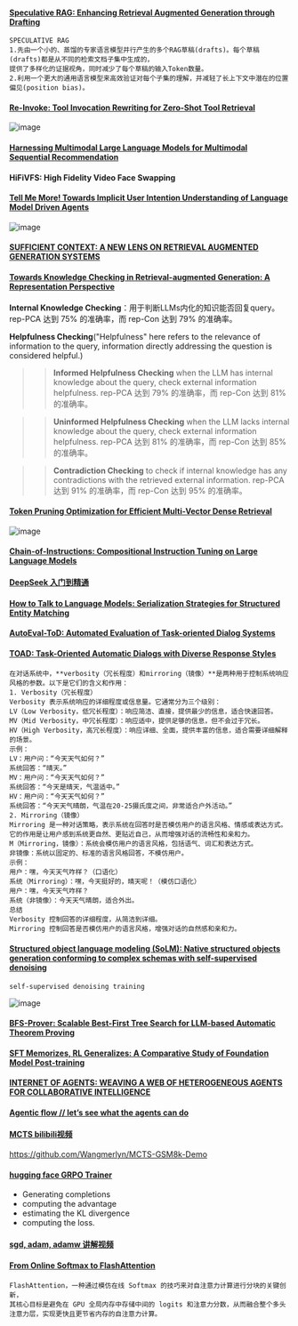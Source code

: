 #### [Speculative RAG: Enhancing Retrieval Augmented Generation through Drafting](https://arxiv.org/pdf/2407.08223)
````
SPECULATIVE RAG
1.先由一个小的、蒸馏的专家语言模型并行产生的多个RAG草稿(drafts)。每个草稿(drafts)都是从不同的检索文档子集中生成的，
提供了多样化的证据视角，同时减少了每个草稿的输入Token数量。
2.利用一个更大的通用语言模型来高效验证对每个子集的理解，并减轻了长上下文中潜在的位置偏见(position bias)。
````

#### [Re-Invoke: Tool Invocation Rewriting for Zero-Shot Tool Retrieval](https://aclanthology.org/2024.findings-emnlp.270.pdf)
![image](https://github.com/user-attachments/assets/f83a05ae-2fa6-4e48-9a4d-2ad9ee448166)

#### [Harnessing Multimodal Large Language Models for Multimodal Sequential Recommendation](https://arxiv.org/pdf/2408.09698v2)

#### HiFiVFS: High Fidelity Video Face Swapping

#### [Tell Me More! Towards Implicit User Intention Understanding of Language Model Driven Agents](https://arxiv.org/pdf/2402.09205)
![image](https://github.com/user-attachments/assets/42335981-f0c8-4435-9686-4c1815e364ab)

#### [SUFFICIENT CONTEXT: A NEW LENS ON RETRIEVAL AUGMENTED GENERATION SYSTEMS](https://arxiv.org/pdf/2411.06037)

#### [Towards Knowledge Checking in Retrieval-augmented Generation: A Representation Perspective](https://assets.amazon.science/b9/82/66f769564f0282f4ea06e22ef42a/towards-knowledge-checking-in-retrieval-augmented-generation-a-representation-perspective.pdf)
**Internal Knowledge Checking**：用于判断LLMs内化的知识能否回复query。rep-PCA 达到 75% 的准确率，而 rep-Con 达到 79% 的准确率。

**Helpfulness Checking**("Helpfulness" here refers to the relevance of information to the query, information directly addressing the question is
considered helpful.)

>> **Informed Helpfulness Checking** when the LLM has internal knowledge about the query, check external information helpfulness. rep-PCA 达到 79% 的准确率，而 rep-Con 达到 81% 的准确率。

>> **Uninformed Helpfulness Checking** when the LLM lacks internal knowledge about the query, check external information helpfulness. rep-PCA 达到 81% 的准确率，而 rep-Con 达到 85% 的准确率。

>> **Contradiction Checking** to check if internal knowledge has any contradictions with the retrieved external information. rep-PCA 达到 91% 的准确率，而 rep-Con 达到 95% 的准确率。

#### [Token Pruning Optimization for Efficient Multi-Vector Dense Retrieval](https://assets.amazon.science/a3/46/81ba78eb4a4c9b90e5939b8df2bd/token-pruning-optimization-for-efficient-multi-vector-dense-retrieval.pdf)
![image](https://github.com/user-attachments/assets/a3a0506b-4a42-42f5-b97a-eebb1223ef47)

#### [Chain-of-Instructions: Compositional Instruction Tuning on Large Language Models](https://assets.amazon.science/89/c9/421aa5e04e39bb1aba36ae9cc4bf/chain-of-instructions-compositional-instruction-tuning-on-large-language-models.pdf)

#### [DeepSeek 入门到精通](https://docs.qq.com/pdf/DR05PZXNMd2RoUkFQ?)

#### [How to Talk to Language Models: Serialization Strategies for Structured Entity Matching](https://www.amazon.science/publications/how-to-talk-to-language-models-serialization-strategies-for-structured-entity-matching)

####  [AutoEval-ToD: Automated Evaluation of Task-oriented Dialog Systems](https://assets.amazon.science/ff/f0/596370ca4d1cbcd414b2a079aa77/autoeval-tod-automated-evaluation-of-task-oriented-dialog-systems.pdf)

#### [TOAD: Task-Oriented Automatic Dialogs with Diverse Response Styles](https://aclanthology.org/2024.findings-acl.494.pdf)
````
在对话系统中，**verbosity（冗长程度）和mirroring（镜像）**是两种用于控制系统响应风格的参数。以下是它们的含义和作用：
1. Verbosity（冗长程度）
Verbosity 表示系统响应的详细程度或信息量。它通常分为三个级别：
LV（Low Verbosity，低冗长程度）：响应简洁、直接，提供最少的信息，适合快速回答。
MV（Mid Verbosity，中冗长程度）：响应适中，提供足够的信息，但不会过于冗长。
HV（High Verbosity，高冗长程度）：响应详细、全面，提供丰富的信息，适合需要详细解释的场景。
示例：
LV：用户问：“今天天气如何？”
系统回答：“晴天。”
MV：用户问：“今天天气如何？”
系统回答：“今天是晴天，气温适中。”
HV：用户问：“今天天气如何？”
系统回答：“今天天气晴朗，气温在20-25摄氏度之间，非常适合户外活动。”
2. Mirroring（镜像）
Mirroring 是一种对话策略，表示系统在回答时是否模仿用户的语言风格、情感或表达方式。它的作用是让用户感到系统更自然、更贴近自己，从而增强对话的流畅性和亲和力。
M（Mirroring，镜像）：系统会模仿用户的语言风格，包括语气、词汇和表达方式。
非镜像：系统以固定的、标准的语言风格回答，不模仿用户。
示例：
用户：嘿，今天天气咋样？（口语化）
系统（Mirroring）：嘿，今天挺好的，晴天呢！（模仿口语化）
用户：嘿，今天天气咋样？
系统（非镜像）：今天天气晴朗，适合外出。
总结
Verbosity 控制回答的详细程度，从简洁到详细。
Mirroring 控制回答是否模仿用户的语言风格，增强对话的自然感和亲和力。
````

#### [Structured object language modeling (SoLM): Native structured objects generation conforming to complex schemas with self-supervised denoising](https://assets.amazon.science/9a/d6/456c33b44d2fb1453fc481b8f6d9/structured-object-language-modeling-solm-native-structured-objects-generation-conforming-to-complex-schemas-with-self-supervised-denoising.pdf)
````
self-supervised denoising training
````
![image](https://github.com/user-attachments/assets/e01426e9-d9d4-4549-b587-edd1a648423a)

#### [BFS-Prover: Scalable Best-First Tree Search for LLM-based Automatic Theorem Proving](https://arxiv.org/pdf/2502.03438)

#### [SFT Memorizes, RL Generalizes: A Comparative Study of Foundation Model Post-training](https://arxiv.org/pdf/2501.17161?)

####  [INTERNET OF AGENTS: WEAVING A WEB OF HETEROGENEOUS AGENTS FOR COLLABORATIVE INTELLIGENCE](https://arxiv.org/pdf/2407.07061)

#### [Agentic flow // let’s see what the agents can do](https://noailabs.medium.com/agentic-flow-lets-see-what-the-agents-can-do-e920c72f64b2)

#### [MCTS bilibili视频](https://www.bilibili.com/video/BV1CJ411A7K9/?spm_id_from=333.337.search-card.all.click)
https://github.com/Wangmerlyn/MCTS-GSM8k-Demo

#### [hugging face GRPO Trainer](https://huggingface.co/docs/trl/main/en/grpo_trainer)
- Generating completions
- computing the advantage
- estimating the KL divergence
- computing the loss.

#### [sgd, adam, adamw 讲解视频](https://www.bilibili.com/video/BV1NZ421s75D/?spm_id_from=333.337.search-card.all.click)

#### [From Online Softmax to FlashAttention](https://courses.cs.washington.edu/courses/cse599m/23sp/notes/flashattn.pdf)
````
FlashAttention，一种通过模仿在线 Softmax 的技巧来对自注意力计算进行分块的关键创新，
其核心目标是避免在 GPU 全局内存中存储中间的 logits 和注意力分数，从而融合整个多头注意力层，实现更快且更节省内存的自注意力计算。
````
